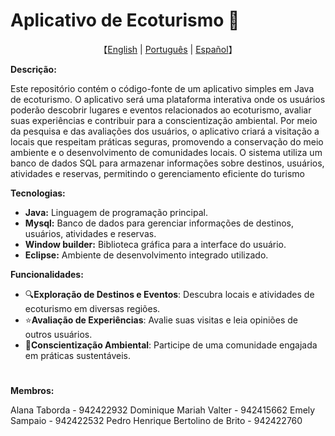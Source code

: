 # Aplicativo de Ecoturismo 🌿

<p align="center">
    【<a href="https://github.com/Sacm-is/Aplicativo-de-Ecoturismo/blob/main/README.English.md">English</a> | <a href="https://github.com/Sacm-is/Aplicativo-de-Ecoturismo/blob/main/README.md">Português</a> | <a href="https://github.com/Sacm-is/Aplicativo-de-Ecoturismo/blob/main/README.Spanish.md">Español</a>】
</p>

**Descrição:**

Este repositório contém o código-fonte de um aplicativo simples em Java de ecoturismo. O aplicativo será uma plataforma interativa onde os usuários poderão descobrir lugares e eventos relacionados ao ecoturismo, avaliar suas experiências e contribuir para a conscientização ambiental. Por meio da pesquisa e das avaliações dos usuários, o aplicativo criará a visitação a locais que respeitam práticas seguras, promovendo a conservação do meio ambiente e o desenvolvimento de comunidades locais. O sistema utiliza um banco de dados SQL para armazenar informações sobre destinos, usuários, atividades e reservas, permitindo o gerenciamento eficiente do turismo

**Tecnologias:**

* **Java:** Linguagem de programação principal.
* **Mysql:** Banco de dados para gerenciar informações de destinos, usuários, atividades e reservas.
* **Window builder:** Biblioteca gráfica para a interface do usuário.
* **Eclipse:** Ambiente de desenvolvimento integrado utilizado.

**Funcionalidades:**

 * 🔍**Exploração de Destinos e Eventos**: Descubra locais e atividades de ecoturismo em diversas regiões.
 * ⭐**Avaliação de Experiências**: Avalie suas visitas e leia opiniões de outros usuários.
 * 🌱**Conscientização Ambiental**: Participe de uma comunidade engajada em práticas sustentáveis. 
 
#
**Membros:**

Alana Taborda - 942422932 Dominique Mariah Valter - 942415662 Emely Sampaio - 942422532 Pedro Henrique Bertolino de Brito - 942422760
